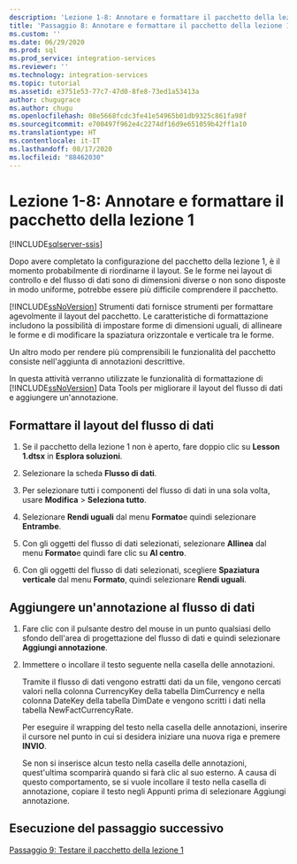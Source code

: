 ```yaml
---
description: 'Lezione 1-8: Annotare e formattare il pacchetto della lezione 1'
title: 'Passaggio 8: Annotare e formattare il pacchetto della lezione 1 | Microsoft Docs'
ms.custom: ''
ms.date: 06/29/2020
ms.prod: sql
ms.prod_service: integration-services
ms.reviewer: ''
ms.technology: integration-services
ms.topic: tutorial
ms.assetid: e3751e53-77c7-47d0-8fe8-73ed1a53413a
author: chugugrace
ms.author: chugu
ms.openlocfilehash: 08e5668fcdc3fe41e54965b01db9325c861fa98f
ms.sourcegitcommit: e700497f962e4c2274df16d9e651059b42ff1a10
ms.translationtype: HT
ms.contentlocale: it-IT
ms.lasthandoff: 08/17/2020
ms.locfileid: "88462030"
---
```

# <a name="lesson-1-8-annotate-and-format-the-lesson-1-package"></a>Lezione 1-8: Annotare e formattare il pacchetto della lezione 1 

[!INCLUDE[sqlserver-ssis](../includes/applies-to-version/sqlserver-ssis.md)]



Dopo avere completato la configurazione del pacchetto della lezione 1, è il momento probabilmente di riordinarne il layout. Se le forme nei layout di controllo e del flusso di dati sono di dimensioni diverse o non sono disposte in modo uniforme, potrebbe essere più difficile comprendere il pacchetto.  
  
[!INCLUDE[ssNoVersion](../includes/ssnoversion-md.md)] Strumenti dati fornisce strumenti per formattare agevolmente il layout del pacchetto. Le caratteristiche di formattazione includono la possibilità di impostare forme di dimensioni uguali, di allineare le forme e di modificare la spaziatura orizzontale e verticale tra le forme.  
  
Un altro modo per rendere più comprensibili le funzionalità del pacchetto consiste nell'aggiunta di annotazioni descrittive.  
  
In questa attività verranno utilizzate le funzionalità di formattazione di [!INCLUDE[ssNoVersion](../includes/ssnoversion-md.md)] Data Tools per migliorare il layout del flusso di dati e aggiungere un'annotazione.  
  
## <a name="format-the-layout-of-the-data-flow"></a>Formattare il layout del flusso di dati  
  
1.  Se il pacchetto della lezione 1 non è aperto, fare doppio clic su **Lesson 1.dtsx** in **Esplora soluzioni**.  
  
2.  Selezionare la scheda **Flusso di dati**.  
  
3.  Per selezionare tutti i componenti del flusso di dati in una sola volta, usare **Modifica** > **Seleziona tutto**.
  
4.  Selezionare **Rendi uguali** dal menu **Formato**e quindi selezionare **Entrambe**.  
  
5.  Con gli oggetti del flusso di dati selezionati, selezionare **Allinea** dal menu **Formato**e quindi fare clic su **Al centro**.  

6.  Con gli oggetti del flusso di dati selezionati, scegliere **Spaziatura verticale** dal menu **Formato**, quindi selezionare **Rendi uguali**.  
  
## <a name="add-an-annotation-to-the-data-flow"></a>Aggiungere un'annotazione al flusso di dati  
  
1.  Fare clic con il pulsante destro del mouse in un punto qualsiasi dello sfondo dell'area di progettazione del flusso di dati e quindi selezionare **Aggiungi annotazione**.  
  
2.  Immettere o incollare il testo seguente nella casella delle annotazioni.  
  
    Tramite il flusso di dati vengono estratti dati da un file, vengono cercati valori nella colonna CurrencyKey della tabella DimCurrency e nella colonna DateKey della tabella DimDate e vengono scritti i dati nella tabella NewFactCurrencyRate.
  
    Per eseguire il wrapping del testo nella casella delle annotazioni, inserire il cursore nel punto in cui si desidera iniziare una nuova riga e premere **INVIO**.  
  
    Se non si inserisce alcun testo nella casella delle annotazioni, quest'ultima scomparirà quando si farà clic al suo esterno.  A causa di questo comportamento, se si vuole incollare il testo nella casella di annotazione, copiare il testo negli Appunti prima di selezionare Aggiungi annotazione. 
  
## <a name="go-to-next-task"></a>Esecuzione del passaggio successivo
[Passaggio 9: Testare il pacchetto della lezione 1](../integration-services/lesson-1-9-testing-the-lesson-1-tutorial-package.md)  
  
  
  
